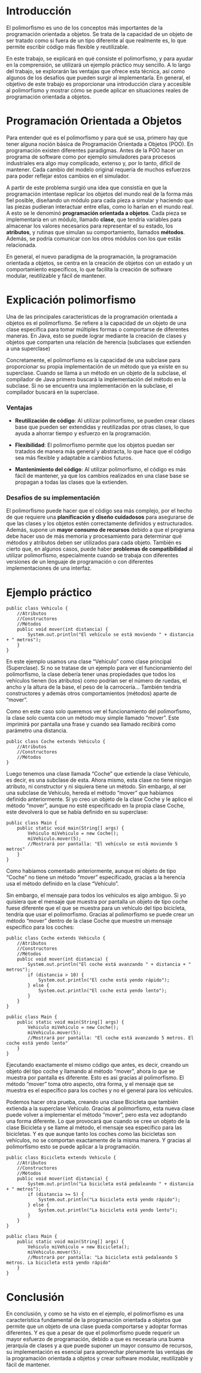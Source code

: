 Introducción
===
El polimorfismo es uno de los conceptos más importantes de la programación orientada a objetos. Se trata de la capacidad de un objeto de ser tratado como si fuera de un tipo diferente al que realmente es, lo que permite escribir código más flexible y reutilizable.

En este trabajo, se explicará en qué consiste el polimorfismo, y para ayudar en la comprensión, se utilizará un ejemplo práctico muy sencillo. A lo largo del trabajo, se explorarán las ventajas que ofrece esta técnica, así como algunos de los desafíos que pueden surgir al implementarla.
En general, el objetivo de este trabajo es proporcionar una introducción clara y accesible al polimorfismo y mostrar cómo se puede aplicar en situaciones reales de programación orientada a objetos.


Programación Orientada a Objetos
===

Para entender qué es el polimorfismo y para qué se usa, primero hay que tener alguna noción básica de Programación Orientada a Objetos (POO). En programación existen diferentes paradigmas. Antes de la POO hacer un programa de software como por ejemplo simuladores para procesos industriales era algo muy complicado, extenso y, por lo tanto, difícil de mantener. Cada cambio del modelo original requería de muchos esfuerzos para poder reflejar estos cambios en el simulador.

A partir de este problema surgió una idea que consistía en que la programación intentase replicar los objetos del mundo real de la forma más fiel posible, diseñando un módulo para cada pieza a simular y haciendo que las piezas pudieran interactuar entre ellas, como lo harían en el mundo real. A esto se le denominó **programación orientada a objetos**. Cada pieza se implementaría en un módulo, llamado **clase**, que tendría variables para almacenar los valores necesarios para representar el su estado, los **atributos**, y rutinas que simulan su comportamiento, llamados **métodos**. Además, se podría comunicar con los otros módulos con los que estás relacionada.

En general, el nuevo paradigma de la programación, la programación orientada a objetos, se centra en la creación de objetos con un estado y un comportamiento específicos, lo que facilita la creación de software modular, reutilizable y fácil de mantener.


Explicación polimorfismo
===

Una de las principales características de la programación orientada a objetos es el polimorfismo. Se refiere a la capacidad de un objeto de una clase específica para tomar múltiples formas o comportarse de diferentes maneras. En Java, esto se puede lograr mediante la creación de clases y objetos que comparten una relación de herencia (subclases que extienden a una superclase)

Concretamente, el polimorfismo es la capacidad de una subclase para proporcionar su propia implementación de un método que ya existe en su superclase. Cuando se llama a un método en un objeto de la subclase, el compilador de Java primero buscará la implementación del método en la subclase. Si no se encuentra una implementación en la subclase, el compilador buscará en la superclase.

### Ventajas
- **Reutilización de código**: Al utilizar polimorfismo, se pueden crear clases base que pueden ser extendidas y reutilizadas por otras clases, lo que ayuda a ahorrar tiempo y esfuerzo en la programación.

- **Flexibilidad**: El polimorfismo permite que los objetos puedan ser tratados de manera más general y abstracta, lo que hace que el código sea más flexible y adaptable a cambios futuros.

- **Mantenimiento del código**: Al utilizar polimorfismo, el código es más fácil de mantener, ya que los cambios realizados en una clase base se propagan a todas las clases que la extienden.

### Desafíos de su implementación
El polimorfismo puede hacer que el código sea más complejo, por el hecho de que requiere una **planificación y diseño cuidadosos** para asegurarse de que las clases y los objetos estén correctamente definidos y estructurados. Además, supone un **mayor consumo de recursos** debido a que el programa debe hacer uso de más memoria y procesamiento para determinar qué métodos y atributos deben ser utilizados para cada objeto. También es cierto que, en algunos casos, puede haber **problemas de compatibilidad** al utilizar polimorfismo, especialmente cuando se trabaja con diferentes versiones de un lenguaje de programación o con diferentes implementaciones de una interfaz.


Ejemplo práctico
===

~~~
public class Vehiculo {
    //Atributos  
    //Constructores  
    //Métodos
    public void mover(int distancia) {
        System.out.println("El vehículo se está moviendo " + distancia + " metros");
    }
}
~~~
En este ejemplo usamos una clase “Vehículo” como clase principal (Superclase). Si no se tratase de un ejemplo para ver el funcionamiento del polimorfismo, la clase debería tener unas propiedades que todos los vehículos tienen (los atributos) como podrían ser el número de ruedas, el ancho y la altura de la base, el peso de la carrocería…  También tendría constructores y además otros comportamientos (métodos) aparte de “mover”.

Como en este caso solo queremos ver el funcionamiento del polimorfismo, la clase solo cuenta con un método muy simple llamado “mover”. Este imprimirá por pantalla una frase y cuando sea llamado recibirá como parámetro una distancia.

~~~
public class Coche extends Vehiculo {
    //Atributos  
    //Constructores  
    //Métodos
}
~~~
Luego tenemos una clase llamada “Coche” que extiende la clase Vehículo, es decir, es una subclase de esta. Ahora mismo, esta clase no tiene ningún atributo, ni constructor y ni siquiera tiene un método. Sin embargo, al ser una subclase de Vehículo, hereda el método “mover” que habíamos definido anteriormente. Si yo creo un objeto de la clase Coche y le aplico el método “mover”, aunque no esté especificado en la propia clase Coche, este devolverá lo que se había definido en su superclase:

~~~
public class Main {
    public static void main(String[] args) {
        Vehiculo miVehiculo = new Coche();
        miVehiculo.mover(5);
        //Mostrará por pantalla: "El vehículo se está moviendo 5 metros"
    }
}
~~~
Como habíamos comentado anteriormente, aunque mi objeto de tipo “Coche” no tiene un método “mover” especificado, gracias a la herencia usa el método definido en la clase “Vehículo”.

Sin embargo, el mensaje para todos los vehículos es algo ambiguo. Si yo quisiera que el mensaje que muestra por pantalla un objeto de tipo coche fuese diferente que el que se muestra para un vehículo del tipo bicicleta, tendría que usar el polimorfismo. Gracias al polimorfismo se puede crear un método “mover” dentro de la clase Coche que muestre un mensaje específico para los coches:

~~~
public class Coche extends Vehiculo {
    //Atributos  
    //Constructores  
    //Métodos
    public void mover(int distancia) {
        System.out.println("El coche está avanzando " + distancia + " metros");
        if (distancia > 10) {
            System.out.println("El coche está yendo rápido");
        } else {
            System.out.println("El coche está yendo lento");
        }
    }
}
~~~

~~~
public class Main {
    public static void main(String[] args) {
        Vehiculo miVehiculo = new Coche();
        miVehiculo.mover(5);
        //Mostrará por pantalla: "El coche está avanzando 5 metros. El coche está yendo lento"
    }
}
~~~
Ejecutando exactamente el mismo código que antes, es decir, creando un objeto del tipo coche y llamando al método “mover”, ahora lo que se muestra por pantalla es diferente. Esto es así gracias al polimorfismo. El método “mover” toma otro aspecto, otra forma, y el mensaje que se muestra es el específico para los coches y no el general para los vehículos.

Podemos hacer otra prueba, creando una clase Bicicleta que también extienda a la superclase Vehículo. Gracias al polimorfismo, esta nueva clase puede volver a implementar el método “mover”, pero esta vez adoptando una forma diferente. Lo que provocará que cuando se cree un objeto de la clase Bicicleta y se llame al método, el mensaje sea específico para las bicicletas. Y es que aunque tanto los coches como las bicicletas son vehículos, no se comportan exactamente de la misma manera. Y gracias al polimorfismo esto se puede aplicar a la programación.

~~~
public class Bicicleta extends Vehiculo {
    //Atributos  
    //Constructores  
    //Métodos
    public void mover(int distancia) {
        System.out.println("La bicicleta está pedaleando " + distancia + " metros");
        if (distancia >= 5) {
            System.out.println("La bicicleta está yendo rápido");
        } else {
            System.out.println("La bicicleta está yendo lento");
        }
    }
}
~~~

~~~
public class Main {
    public static void main(String[] args) {
        Vehiculo miVehiculo = new Bicicleta();
        miVehiculo.mover(5);
        //Mostrará por pantalla: "La bicicleta está pedaleando 5 metros. La bicicleta está yendo rápido"
    }
}
~~~

Conclusión
===
En conclusión, y como se ha visto en el ejemplo, el polimorfismo es una característica fundamental de la programación orientada a objetos que permite que un objeto de una clase pueda comportarse y adoptar formas diferentes. 
Y es que a pesar de que el polimorfismo puede requerir un mayor esfuerzo de programación, debido a que es necesaria una buena jerarquía de clases y a que puede suponer un mayor consumo de recursos, su implementación es esencial para aprovechar plenamente las ventajas de la programación orientada a objetos y crear software modular, reutilizable y fácil de mantener.
